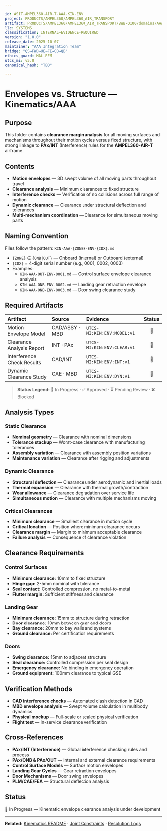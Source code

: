 ```yaml
---

id: ASIT-AMPEL360-AIR-T-AAA-KIN-ENV
project: PRODUCTS/AMPEL360/AMPEL360_AIR_TRANSPORT
artifact: PRODUCTS/AMPEL360/AMPEL360_AIR_TRANSPORT/BWB-Q100/domains/AAA/kinematics/envelopes-vs-structure/README.md
llc: SYSTEMS
classification: INTERNAL–EVIDENCE-REQUIRED
version: "1.0.0"
release_date: 2025-10-07
maintainer: "AAA Integration Team"
bridge: "QS→FWD→UE→FE→CB→QB"
ethics_guard: MAL-EEM
utcs_mi: v5.0
canonical_hash: "TBD"

---
```


# Envelopes vs. Structure — Kinematics/AAA

## Purpose

This folder contains **clearance margin analysis** for all moving surfaces and mechanisms throughout their motion cycles versus fixed structure, with strong linkage to **PAx/INT** (Interference) rules for the **AMPEL360‑AIR‑T** airframe.

## Contents

* **Motion envelopes** — 3D swept volume of all moving parts throughout travel
* **Clearance analysis** — Minimum clearances to fixed structure
* **Interference checks** — Verification of no collisions across full range of motion
* **Dynamic clearance** — Clearance under structural deflection and tolerances
* **Multi-mechanism coordination** — Clearance for simultaneous moving parts

## Naming Convention

Files follow the pattern: `KIN-AAA-{ZONE}-ENV-{IDX}.md`

* `{ZONE}` ∈ `{ONB|OUT}` — Onboard (internal) or Outboard (external)
* `{IDX}` = 4‑digit serial number (e.g., 0001, 0002, 0003)
* Examples:
  * `KIN-AAA-OUT-ENV-0001.md` — Control surface envelope clearance analysis
  * `KIN-AAA-ONB-ENV-0002.md` — Landing gear retraction envelope
  * `KIN-AAA-ONB-ENV-0003.md` — Door swing clearance study

## Required Artifacts

| Artifact | Source | Evidence | Status |
| :--- | :--- | :--- | :----: |
| Motion Envelope Model | CAD/ASSY · MBD | `UTCS-MI:KIN:ENV:MODEL:v1` | 🔄 |
| Clearance Analysis Report | INT · PAx | `UTCS-MI:KIN:ENV:CLEAR:v1` | 🔄 |
| Interference Check Results | CAD/INT | `UTCS-MI:KIN:ENV:INT:v1` | 🔄 |
| Dynamic Clearance Study | CAE · MBD | `UTCS-MI:KIN:ENV:DYN:v1` | 🔄 |

> **Status Legend:** 🔄 In Progress · ✅ Approved · ⏳ Pending Review · ❌ Blocked

## Analysis Types

### Static Clearance
* **Nominal geometry** — Clearance with nominal dimensions
* **Tolerance stackup** — Worst-case clearance with manufacturing tolerances
* **Assembly variation** — Clearance with assembly position variations
* **Maintenance variation** — Clearance after rigging and adjustments

### Dynamic Clearance
* **Structural deflection** — Clearance under aerodynamic and inertial loads
* **Thermal expansion** — Clearance with thermal growth/contraction
* **Wear allowance** — Clearance degradation over service life
* **Simultaneous motion** — Clearance with multiple mechanisms moving

### Critical Clearances
* **Minimum clearance** — Smallest clearance in motion cycle
* **Critical location** — Position where minimum clearance occurs
* **Clearance margin** — Margin to minimum acceptable clearance
* **Failure analysis** — Consequence of clearance violation

## Clearance Requirements

### Control Surfaces
* **Minimum clearance:** 10mm to fixed structure
* **Hinge gap:** 2-5mm nominal with tolerance
* **Seal contact:** Controlled compression, no metal-to-metal
* **Flutter margin:** Sufficient stiffness and clearance

### Landing Gear
* **Minimum clearance:** 15mm to structure during retraction
* **Door clearance:** 10mm between gear and doors
* **Bay clearance:** 20mm to bay walls and systems
* **Ground clearance:** Per certification requirements

### Doors
* **Swing clearance:** 15mm to adjacent structure
* **Seal clearance:** Controlled compression per seal design
* **Emergency clearance:** No binding in emergency operation
* **Ground equipment:** 100mm clearance to typical GSE

## Verification Methods

* **CAD interference checks** — Automated clash detection in CAD
* **MBD envelope analysis** — Swept volume calculation in multibody dynamics
* **Physical mockup** — Full-scale or scaled physical verification
* **Flight test** — In-service clearance verification

## Cross-References

* **PAx/INT (Interference)** — Global interference checking rules and process
* **PAx/ONB & PAx/OUT** — Internal and external clearance requirements
* **Control Surface Models** — Surface motion envelopes
* **Landing Gear Cycles** — Gear retraction envelopes
* **Door Mechanisms** — Door swing envelopes
* **PLM/CAE/FEA** — Structural deflection analysis

## Status

🔄 In Progress — Kinematic envelope clearance analysis under development

---

**Related:** [Kinematics README](../README.md) · [Joint Constraints](../joint-constraints/) · [Resolution Logs](../resolution-logs/)
